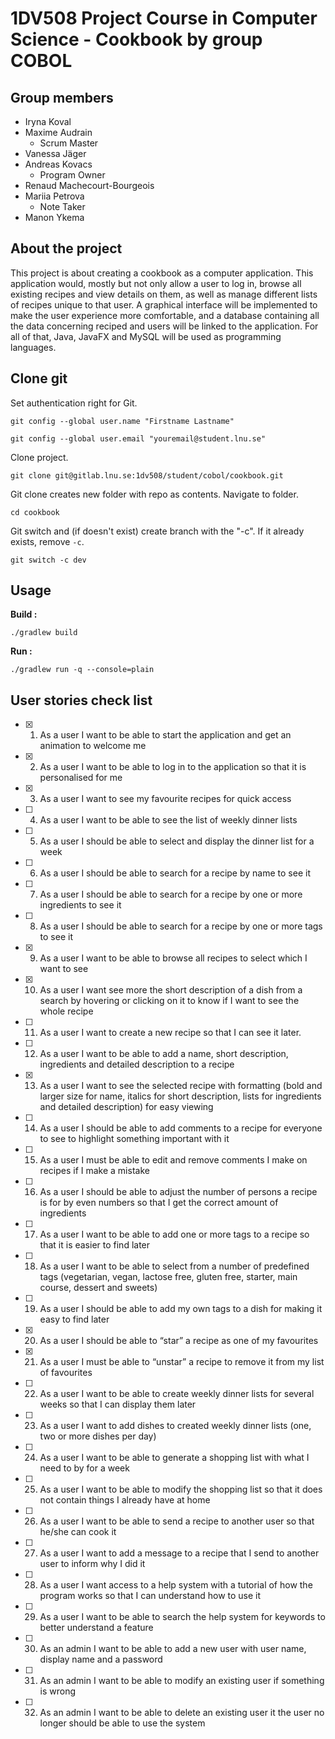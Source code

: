 # 1DV508 Project Course in Computer Science - Cookbook by group COBOL

## Group members
* Iryna Koval
* Maxime Audrain 
    * Scrum Master
* Vanessa Jäger
* Andreas Kovacs
    * Program Owner
* Renaud Machecourt-Bourgeois
* Mariia Petrova
    * Note Taker
* Manon Ykema


## About the project

This project is about creating a cookbook as a computer application. This application would, mostly but not only allow a user to log in, browse all existing recipes and view details on them, as well as manage different lists of recipes unique to that user. A graphical interface will be implemented to make the user experience more comfortable, and a database containing all the data concerning reciped and users will be linked to the application. For all of that, Java, JavaFX and MySQL will be used as programming languages.

## Clone git 
Set authentication right for Git. 
```
git config --global user.name "Firstname Lastname"
```
```
git config --global user.email "youremail@student.lnu.se"
```

Clone project. 
```
git clone git@gitlab.lnu.se:1dv508/student/cobol/cookbook.git
```

Git clone creates new folder with repo as contents. Navigate to folder. 
```
cd cookbook
```

Git switch and (if doesn't exist) create branch with the "-c". If it already exists, remove `-c`. 
```
git switch -c dev
```

## Usage
**Build :**
```
./gradlew build
```

**Run :**
```
./gradlew run -q --console=plain
```

## User stories check list
- [X] 1. As a user I want to be able to start the application and get an animation
to welcome me
- [X] 2. As a user I want to be able to log in to the application so that it is personalised
for me
- [X] 3. As a user I want to see my favourite recipes for quick access
- [ ] 4. As a user I want to be able to see the list of weekly dinner lists
- [ ] 5. As a user I should be able to select and display the dinner list for a week
- [ ] 6. As a user I should be able to search for a recipe by name to see it
- [ ] 7. As a user I should be able to search for a recipe by one or more ingredients
to see it
- [ ] 8. As a user I should be able to search for a recipe by one or more tags to
see it
- [X] 9. As a user I want to be able to browse all recipes to select which I want
to see
- [X] 10. As a user I want see more the short description of a dish from a search
by hovering or clicking on it to know if I want to see the whole recipe
- [ ] 11. As a user I want to create a new recipe so that I can see it later.
- [ ] 12. As a user I want to be able to add a name, short description, ingredients
and detailed description to a recipe
- [X] 13. As a user I want to see the selected recipe with formatting (bold and
larger size for name, italics for short description, lists for ingredients
and detailed description) for easy viewing
- [ ] 14. As a user I should be able to add comments to a recipe for everyone to
see to highlight something important with it
- [ ] 15. As a user I must be able to edit and remove comments I make on recipes
if I make a mistake
- [ ] 16. As a user I should be able to adjust the number of persons a recipe is
for by even numbers so that I get the correct amount of ingredients
- [ ] 17. As a user I want to be able to add one or more tags to a recipe so that it
is easier to find later
- [ ] 18. As a user I want to be able to select from a number of predefined tags
(vegetarian, vegan, lactose free, gluten free, starter, main course, dessert
and sweets)
- [ ] 19. As a user I should be able to add my own tags to a dish for making it
easy to find later
- [X] 20. As a user I should be able to “star” a recipe as one of my favourites
- [X] 21. As a user I must be able to “unstar” a recipe to remove it from my list
of favourites
- [ ] 22. As a user I want to be able to create weekly dinner lists for several weeks
so that I can display them later
- [ ] 23. As a user I want to add dishes to created weekly dinner lists (one, two
or more dishes per day)
- [ ] 24. As a user I want to be able to generate a shopping list with what I need
to by for a week
- [ ] 25. As a user I want to be able to modify the shopping list so that it does
not contain things I already have at home
- [ ] 26. As a user I want to be able to send a recipe to another user so that he/she
can cook it
- [ ] 27. As a user I want to add a message to a recipe that I send to another user
to inform why I did it
- [ ] 28. As a user I want access to a help system with a tutorial of how the
program works so that I can understand how to use it
- [ ] 29. As a user I want to be able to search the help system for keywords to
better understand a feature
- [ ] 30. As an admin I want to be able to add a new user with user name, display
name and a password
- [ ] 31. As an admin I want to be able to modify an existing user if something
is wrong
- [ ] 32. As an admin I want to be able to delete an existing user it the user no
longer should be able to use the system
